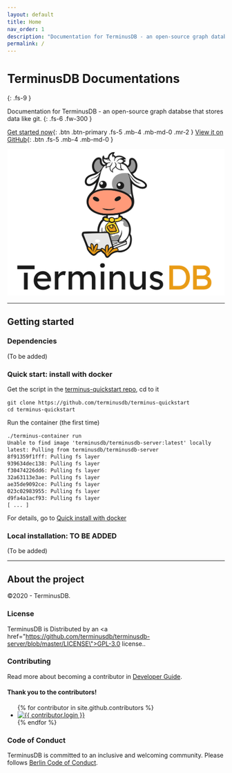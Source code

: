 ```yaml
---
layout: default
title: Home
nav_order: 1
description: "Documentation for TerminusDB - an open-source graph databse that stores data like git."
permalink: /
---
```


# TerminusDB Documentations
{: .fs-9 }

Documentation for TerminusDB - an open-source graph databse that stores data like git.
{: .fs-6 .fw-300 }

[Get started now](#getting-started){: .btn .btn-primary .fs-5 .mb-4 .mb-md-0 .mr-2 } [View it on GitHub](https://github.com/terminusdb/terminusdb-server){: .btn .fs-5 .mb-4 .mb-md-0 }

![Cowduck](/assets/images/cowduck_sitting_logo.png)

---

## Getting started

### Dependencies

(To be added)

### Quick start: install with docker

Get the script in the [terminus-quickstart repo](https://github.com/terminusdb/terminus-quickstart), cd to it

```
git clone https://github.com/terminusdb/terminus-quickstart
cd terminus-quickstart
```

Run the container (the first time)

```
./terminus-container run
Unable to find image 'terminusdb/terminusdb-server:latest' locally
latest: Pulling from terminusdb/terminusdb-server
8f91359f1fff: Pulling fs layer
939634dec138: Pulling fs layer
f30474226dd6: Pulling fs layer
32a63113e3ae: Pulling fs layer
ae35de9092ce: Pulling fs layer
023c02983955: Pulling fs layer
d9fa4a1acf93: Pulling fs layer
[ ... ]
```

For details, go to [Quick install with docker](/docs/getting-started/quick-install/)

### Local installation: TO BE ADDED

(To be added)

---

## About the project

©2020 - TerminusDB.

### License

TerminusDB is Distributed by an <a href=\"https://github.com/terminusdb/terminusdb-server/blob/master/LICENSE\">GPL-3.0 license.</a>.

### Contributing

Read more about becoming a contributor in [Developer Guide](/docs/developer-guide).

#### Thank you to the contributors!

<ul class="list-style-none">
{% for contributor in site.github.contributors %}
  <li class="d-inline-block mr-1">
     <a href="{{ contributor.html_url }}"><img src="{{ contributor.avatar_url }}" width="32" height="32" alt="{{ contributor.login }}"/></a>
  </li>
{% endfor %}
</ul>

### Code of Conduct

TerminusDB is committed to an inclusive and welcoming community. Please follows [Berlin Code of Conduct](https://berlincodeofconduct.org/).
